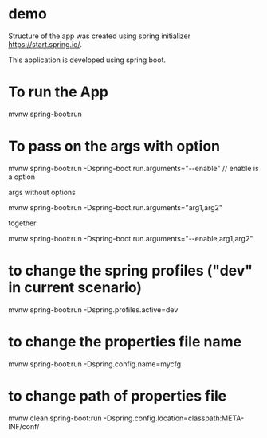 # demo
Structure of the app was created using spring initializer https://start.spring.io/.

This application is developed using spring boot.


# To run the App 

mvnw spring-boot:run

# To pass on the args with option

mvnw spring-boot:run -Dspring-boot.run.arguments="--enable" // enable is a option

args without options

mvnw spring-boot:run -Dspring-boot.run.arguments="arg1,arg2"

together

mvnw spring-boot:run -Dspring-boot.run.arguments="--enable,arg1,arg2"

# to change the spring profiles ("dev" in current scenario)

mvnw spring-boot:run -Dspring.profiles.active=dev


# to change the properties file name

mvnw spring-boot:run -Dspring.config.name=mycfg

# to change path of properties file

mvnw clean spring-boot:run -Dspring.config.location=classpath:META-INF/conf/